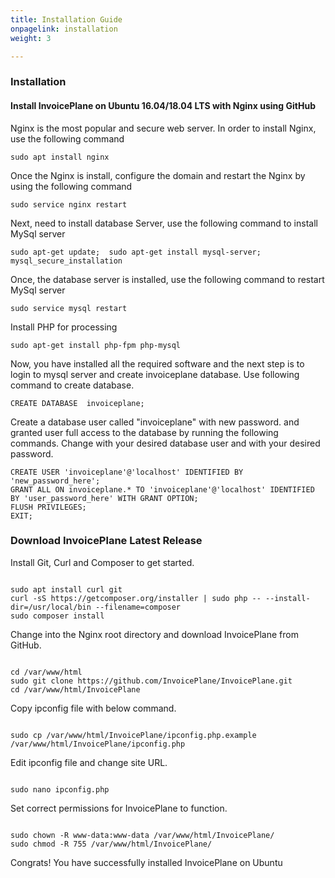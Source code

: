 ```yaml
---
title: Installation Guide
onpagelink: installation
weight: 3

---
```


### Installation

#### Install InvoicePlane on Ubuntu 16.04/18.04 LTS with Nginx using GitHub

Nginx is the most popular and secure web server. In order to install Nginx, use the following command

 ```
 sudo apt install nginx 
```

Once the Nginx is install, configure the domain and restart the Nginx by using the following command

 ```
 sudo service nginx restart 
```

Next, need to install database Server, use the following command to install MySql server

 ```
 sudo apt-get update;  sudo apt-get install mysql-server; mysql_secure_installation 
```

Once, the database server is installed, use the following command to restart MySql server

 ```
 sudo service mysql restart 
```

Install PHP for processing

 ```
 sudo apt-get install php-fpm php-mysql
```

Now, you have installed all the required software and the next step is to login to mysql server and create invoiceplane database. Use following command to create database.

 ```
 CREATE DATABASE  invoiceplane;
```

Create a database user called "invoiceplane" with new password. and granted user full access to the database by running the following commands. Change with your desired database user and with your desired password.

 ```
CREATE USER 'invoiceplane'@'localhost' IDENTIFIED BY 'new_password_here'; 
GRANT ALL ON invoiceplane.* TO 'invoiceplane'@'localhost' IDENTIFIED BY 'user_password_here' WITH GRANT OPTION;
FLUSH PRIVILEGES; 
EXIT;
```

### Download InvoicePlane Latest Release

Install Git, Curl and Composer to get started.

 ```
 
sudo apt install curl git
curl -sS https://getcomposer.org/installer | sudo php -- --install-dir=/usr/local/bin --filename=composer
sudo composer install

```

Change into the Nginx root directory and download InvoicePlane from GitHub.

 ```

cd /var/www/html
sudo git clone https://github.com/InvoicePlane/InvoicePlane.git
cd /var/www/html/InvoicePlane

```

Copy ipconfig file with below command.

 ```

sudo cp /var/www/html/InvoicePlane/ipconfig.php.example /var/www/html/InvoicePlane/ipconfig.php

```

Edit ipconfig file and change site URL.

 ```

sudo nano ipconfig.php

```

Set correct permissions for InvoicePlane to function.

 ```

sudo chown -R www-data:www-data /var/www/html/InvoicePlane/
sudo chmod -R 755 /var/www/html/InvoicePlane/

```

Congrats! You have successfully installed InvoicePlane on Ubuntu

